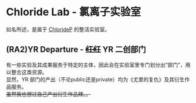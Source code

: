 <!-- ## 脑死
> 此任务图（或者说此mod）已死。勿念。

嘛，该说的我已经在[Stuff](https://github.com/YR-Braindead/Stuff)那里说完了。  
成因啦初衷啦，大抵能从我那段感慨中提炼出来吧。  
虽然最终也以失败告终就是了。
话虽如此，“这游戏你也从小玩到大”，也该放下了。

地图原件呢，我会在`bdyr-public-arrangement`仓库中公布。  
当然，会排除掉私用平台的相关设定。

我自制的素材也会打包成`mix`随附。多余的就别想了。

Chloride （原名Caco）  
05.12.2022
-->

# Chloride Lab - 氯离子实验室
如名所述，是属于 [ChlorideP](https://github.com/ChlorideP) 的整活实验室。

## (RA2)YR Departure - ~~红红~~ YR 二创部门
有一些实验及其成果服务于特定的主体，因此会在实验室里专门划分出“部门”，用以整合这类资源。  
显然，YR 部门的产出（不论public还是private）均为《尤里的复仇》及其衍生作品服务。  
~~虽然我也想过自己产出衍生作品辣。。~~
